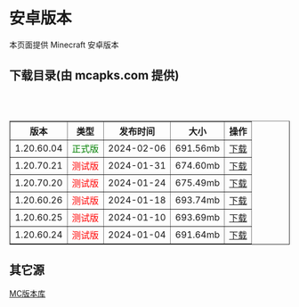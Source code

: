 # 安卓版本
本页面提供 Minecraft 安卓版本

## 下载目录(由 mcapks.com 提供)
<table border="1">
  <thead>
    <tr>
      <th>版本</th>
      <th>类型</th>
      <th>发布时间</th>
      <th>大小</th>
      <th>操作</th>
    </tr>
  </thead>
  <tbody>
    <tr>
      <td>1.20.60.04</td>
      <td style="color:green;">正式版</td>
      <td>2024-02-06</td>
      <td>691.56mb</td>
      <td><a href="https://minecraft.sn-m.xyz/bedrock/Android/1.20.60.04.html">下载</a></td>
    </tr>
    <tr>
      <td>1.20.70.21</td>
      <td style="color:red;">测试版</td>
      <td>2024-01-31</td>
      <td>674.60mb</td>
      <td><a href="https://minecraft.sn-m.xyz/bedrock/Android/1.20.70.21.html">下载</a></td>
    </tr>
    <tr>
      <td>1.20.70.20</td>
      <td style="color:red;">测试版</td>
      <td>2024-01-24</td>
      <td>675.49mb</td>
      <td><a href="https://minecraft.sn-m.xyz/bedrock/Android/1.20.70.20.html">下载</a></td>
    </tr>
    <tr>
      <td>1.20.60.26</td>
      <td style="color:red;">测试版</td>
      <td>2024-01-18</td>
      <td>693.74mb</td>
      <td><a href="https://minecraft.sn-m.xyz/bedrock/Android/1.20.60.26.html">下载</a></td>
    </tr>
    <tr>
      <td>1.20.60.25</td>
      <td style="color:red;">测试版</td>
      <td>2024-01-10</td>
      <td>693.69mb</td>
      <td><a href="https://minecraft.sn-m.xyz/bedrock/Android/1.20.60.25.html">下载</a></td>
    </tr>
    <tr>
      <td>1.20.60.24</td>
      <td style="color:red;">测试版</td>
      <td>2024-01-04</td>
      <td>691.64mb</td>
      <td><a href="https://minecraft.sn-m.xyz/bedrock/Android/1.20.60.24.html">下载</a></td>
    </tr>
  </tbody>
</table>

## 其它源
<a href="https://bbk.endyun.ltd/download" target="_blank">MC版本库</a>